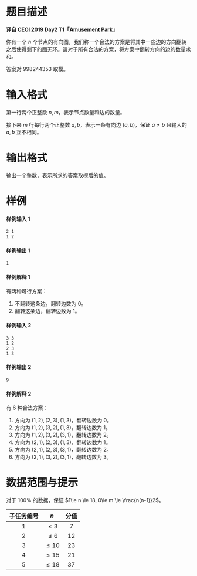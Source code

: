 
# 题目描述

**译自 [CEOI 2019](https://ceoi.sk/tasks/) Day2 T1「[Amusement Park](https://ceoi.sk/static/statements/amusementpark-ENG.pdf)」**

你有一个 $n$ 个节点的有向图，我们称一个合法的方案是将其中一些边的方向翻转之后使得剩下的图无环。请对于所有合法的方案，将方案中翻转方向的边的数量求和。

答案对 $998244353$ 取模。


# 输入格式

第一行两个正整数 $n,m$，表示节点数量和边的数量。

接下来 $m$ 行每行两个正整数 $a, b$，表示一条有向边 $(a, b)$，保证 $a \neq b$ 且输入的 ${a, b}$ 互不相同。


# 输出格式

输出一个整数，表示所求的答案取模后的值。


# 样例

#### 样例输入 1

```plain
2 1
1 2
```

#### 样例输出 1

```plain
1
```

#### 样例解释 1

有两种可行方案：

1. 不翻转这条边，翻转边数为 $0$。
2. 翻转这条边，翻转边数为 $1$。

#### 样例输入 2

```plain
3 3
1 2
2 3
1 3
```

#### 样例输出 2

```plain
9
```

#### 样例解释 2

有 $6$ 种合法方案：

1. 方向为 $(1, 2), (2, 3), (1, 3)$，翻转边数为 $0$。
2. 方向为 $(1, 2), (3, 2), (1, 3)$，翻转边数为 $1$。
3. 方向为 $(1, 2), (3, 2), (3, 1)$，翻转边数为 $2$。
4. 方向为 $(2, 1), (2, 3), (1, 3)$，翻转边数为 $1$。
5. 方向为 $(2, 1), (2, 3), (3, 1)$，翻转边数为 $2$。
6. 方向为 $(2, 1), (3, 2), (3, 1)$，翻转边数为 $3$。


# 数据范围与提示

对于 $100\%$ 的数据，保证 $1\le n \le 18, 0\le m \le \frac{n(n-1)}2$。

| 子任务编号 | $n$ | 分值 |
| :--------: | :---: | :--: |
|    $1$     | $\le 3$ | $7$  |
|    $2$     | $\le 6$ | $12$  |
|    $3$     | $\le 10$ | $23$  |
|    $4$     | $\le 15$ | $21$  |
|    $5$     | $\le 18$ | $37$  |


